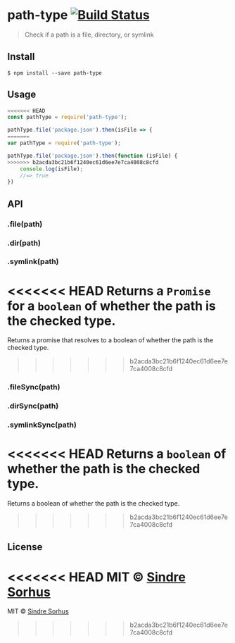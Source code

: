 # path-type [![Build Status](https://travis-ci.org/sindresorhus/path-type.svg?branch=master)](https://travis-ci.org/sindresorhus/path-type)

> Check if a path is a file, directory, or symlink


## Install

```
$ npm install --save path-type
```


## Usage

```js
<<<<<<< HEAD
const pathType = require('path-type');

pathType.file('package.json').then(isFile => {
=======
var pathType = require('path-type');

pathType.file('package.json').then(function (isFile) {
>>>>>>> b2acda3bc21b6f1240ec61d6ee7e7ca4008c8cfd
	console.log(isFile);
	//=> true
})
```


## API

### .file(path)
### .dir(path)
### .symlink(path)

<<<<<<< HEAD
Returns a `Promise` for a `boolean` of whether the path is the checked type.
=======
Returns a promise that resolves to a boolean of whether the path is the checked type.
>>>>>>> b2acda3bc21b6f1240ec61d6ee7e7ca4008c8cfd

### .fileSync(path)
### .dirSync(path)
### .symlinkSync(path)

<<<<<<< HEAD
Returns a `boolean` of whether the path is the checked type.
=======
Returns a boolean of whether the path is the checked type.
>>>>>>> b2acda3bc21b6f1240ec61d6ee7e7ca4008c8cfd


## License

<<<<<<< HEAD
MIT © [Sindre Sorhus](https://sindresorhus.com)
=======
MIT © [Sindre Sorhus](http://sindresorhus.com)
>>>>>>> b2acda3bc21b6f1240ec61d6ee7e7ca4008c8cfd

